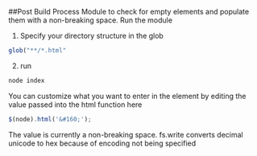 ##Post Build Process Module to check for empty elements and populate them with a non-breaking space.
Run the module
1) Specify your directory structure in the glob
```js
glob("**/*.html"
```
2) run
```js
node index
```

You can customize what you want to enter in the element by editing the value passed into the html function here
```js
$(node).html('&#160;');
```
The value is currently a non-breaking space.
fs.write converts decimal unicode to hex because of encoding not being specified